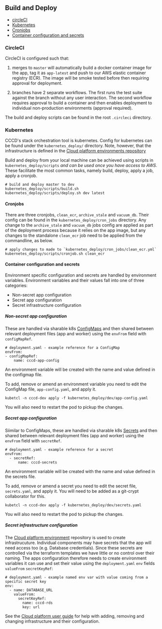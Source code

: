 ## Build and Deploy

- [circleCI](#circleci)
- [Kubernetes](#kubernetes)
- [Cronjobs](#cronjobs)
- [Container configuration and secrets](#container-configuration-and-secrets)

### CircleCI

CircleCI is configured such that:

1. merges to `master` will automatically build a docker container image for the app, tag it as `app-latest` and push to our AWS elastic container registry (ECR). The image will be smoke tested before then requiring approval for deployment.

2. branches have 2 separate workflows. The first runs the test suite against the branch without any user interaction. The second workflow requires approval to build a container and then enables deployment to individual non-production environments (approval required).

The build and deploy scripts can be found in the root `.circleci` directory.

### Kubernetes

CCCD's stack orchestration tool is kubernetes. Config for kubernetes can be found under the `kubernetes_deploy/` directory. Note, however, that the infrastructure is defined in the [Cloud platform environments repository](https://github.com/ministryofjustice/cloud-platform-environments)

Build and deploy from your local machine can be achieved using scripts in `kubernetes_deploy/scripts` *and can be used once you have access to AWS*. These facilitate the most common tasks, namely build, deploy, apply a job, apply a cronjob.


```
# build and deploy master to dev
kubernetes_deploy/scripts/build.sh
kubernetes_deploy/scripts/deploy.sh dev latest
```

#### Cronjobs

There are three cronjobs, `clean_ecr`, `archive_stale` and `vacuum_db`. Their config can be found in the `kubernetes_deploy/cron_jobs` directory. Any change to the `archive_stale` and `vacuum_db` jobs config are applied as part of the deployment process because it relies on the app image, but any changes to the standalone `clean_ecr` job need to be applied from the commandline, as below.

```
# apply changes to made to `kubernetes_deploy/cron_jobs/clean_ecr.yml`
kubernetes_deploy/scripts/cronjob.sh clean_ecr
```

#### Container configuration and secrets

Environment specific configuration and secrets are handled by environment variables. Environment variables and their values fall into one of three categories:

- Non-secret app configuration
- Secret app configuration
- Secret infrastructure configuration

##### Non-secret app configuration
These are handled via sharable k8s [ConfigMaps](https://kubernetes.io/docs/concepts/configuration/configmap/) and then shared between relevant deployment files (app and worker) using the `envFrom` field with `configMapRef`.


```
# deployment.yaml - example reference for a ConfigMap
envFrom:
- configMapRef:
    name: cccd-app-config
```
An environment variable will be created with the name and value defined in the configmap file.

To add, remove or amend an environment variable you need to edit the ConfigMap file, `app-config.yaml`, and apply it.

```
kubetcl -n cccd-dev apply -f kubernetes_deploy/dev/app-config.yaml
```

You will also need to restart the pod to pickup the changes.


##### Secret app configuration
Siimilar to ConfigMaps, these are handled via sharable k8s [Secrets](https://kubernetes.io/docs/concepts/configuration/secret/) and then shared between relevant deployment files (app and worker) using the `envFrom` field with `secretRef`.


```
# deployment.yaml - example reference for a secret
envFrom:
  - secretRef:
      name: cccd-secrets
```
An environment variable will be created with the name and value defined in the secrets file.

To add, remove or amend a secret you need to edit the secret file, `secrets.yaml`, and apply it. You will need to be added as a git-crypt collaborator for this.

```
kubetcl -n cccd-dev apply -f kubernetes_deploy/dev/secrets.yaml
```

You will also need to restart the pod to pickup the changes.

##### Secret infrastructure configuration
The [Cloud platform environment](https://github.com/ministryofjustice/cloud-platform-environments) repository is used to create infrastrucuture. Individual components may have secrets that the app will need access too (e.g. Database credentials). Since these secrets are controlled via the terraform templates we have little or no control over their naming. The apps configuration therefore needs to create environment variables it can use and set their value using the `deployment.yaml` `env` fields `valueFrom` `secretKeyRef`:

```
# deployment.yaml - example named env var with value coming from a specific secret key
env:
  - name: DATABASE_URL
    valueFrom:
      secretKeyRef:
        name: cccd-rds
        key: url
```

See the [Cloud platform user guide](https://user-guide.cloud-platform.service.justice.gov.uk/#cloud-platform-user-guide) for help with adding, removing and changing infrastructure and their configuration.
